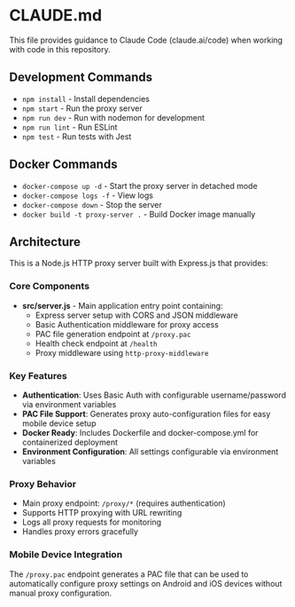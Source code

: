 # CLAUDE.md

This file provides guidance to Claude Code (claude.ai/code) when working with code in this repository.

## Development Commands

- `npm install` - Install dependencies
- `npm start` - Run the proxy server
- `npm run dev` - Run with nodemon for development
- `npm run lint` - Run ESLint
- `npm test` - Run tests with Jest

## Docker Commands

- `docker-compose up -d` - Start the proxy server in detached mode
- `docker-compose logs -f` - View logs
- `docker-compose down` - Stop the server
- `docker build -t proxy-server .` - Build Docker image manually

## Architecture

This is a Node.js HTTP proxy server built with Express.js that provides:

### Core Components

- **src/server.js** - Main application entry point containing:
  - Express server setup with CORS and JSON middleware
  - Basic Authentication middleware for proxy access
  - PAC file generation endpoint at `/proxy.pac`
  - Health check endpoint at `/health`
  - Proxy middleware using `http-proxy-middleware`

### Key Features

- **Authentication**: Uses Basic Auth with configurable username/password via environment variables
- **PAC File Support**: Generates proxy auto-configuration files for easy mobile device setup
- **Docker Ready**: Includes Dockerfile and docker-compose.yml for containerized deployment
- **Environment Configuration**: All settings configurable via environment variables

### Proxy Behavior

- Main proxy endpoint: `/proxy/*` (requires authentication)
- Supports HTTP proxying with URL rewriting
- Logs all proxy requests for monitoring
- Handles proxy errors gracefully

### Mobile Device Integration

The `/proxy.pac` endpoint generates a PAC file that can be used to automatically configure proxy settings on Android and iOS devices without manual proxy configuration.